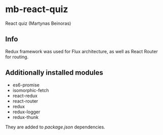 # mb-react-quiz

React quiz (Martynas Beinoras)

## Info

Redux framework was used for Flux architecture, as well as React Router for routing.

## Additionally installed modules

* es6-promise
* isomorphic-fetch
* react-redux
* react-router
* redux
* redux-logger
* redux-thunk

They are added to *package.json* dependencies.